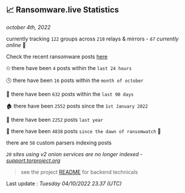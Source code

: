 
## 📈 Ransomware.live Statistics
_october 4th, 2022_

currently tracking `122` groups across `218` relays & mirrors - _`67` currently online_ 📡

Check the recent ransomware posts [here](https://www.ransomware.live/#/recentposts)


⏲ there have been `4` posts within the `last 24 hours`

🕓 there have been `16` posts within the `month of october`

📅 there have been `632` posts within the `last 90 days`

🏚 there have been `2552` posts since the `1st January 2022`

🚀 there have been `2252` posts `last year`

🦕 there have been `4838` posts `since the dawn of ransomwatch` 🐣

there are `58` custom parsers indexing posts

_`20` sites using v2 onion services are no longer indexed - [support.torproject.org](https://support.torproject.org/onionservices/v2-deprecation/)_

> see the project [README](https://github.com/jmousqueton/ransomwatch#readme) for backend technicals



Last update : _Tuesday 04/10/2022 23.37 (UTC)_

